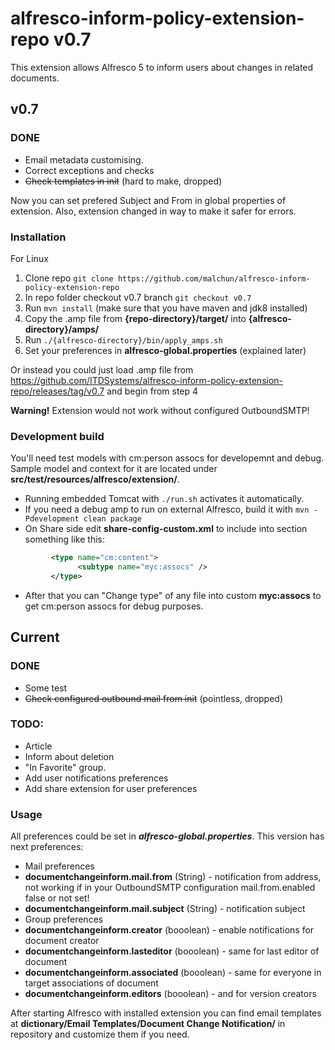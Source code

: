 # alfresco-inform-policy-extension-repo v0.7

This extension allows Alfresco 5 to inform users about changes in related documents.

## v0.7
### DONE
* Email metadata customising.
* Correct exceptions and checks
* ~~Check templates in init~~ (hard to make, dropped)

Now you can set prefered Subject and From in global properties of extension. Also, extension changed in way to make it safer for errors.

### Installation
For Linux
1. Clone repo `git clone https://github.com/malchun/alfresco-inform-policy-extension-repo`
2. In repo folder checkout v0.7 branch `git checkout v0.7`
3. Run `mvn install` (make sure that you have maven and jdk8 installed)
4. Copy the .amp file from **{repo-directory}/target/** into **{alfresco-directory}/amps/**
5. Run `./{alfresco-directory}/bin/apply_amps.sh`
6. Set your preferences in **alfresco-global.properties** (explained later)

Or instead you could just load .amp file from https://github.com/ITDSystems/alfresco-inform-policy-extension-repo/releases/tag/v0.7 and begin from step 4

**Warning!** Extension would not work without configured OutboundSMTP!

### Development build
You'll need test models with cm:person assocs for developemnt and debug. Sample model and context for it are located under **src/test/resources/alfresco/extension/**.
* Running embedded Tomcat with `./run.sh` activates it automatically.
* If you need a debug amp to run on external Alfresco, build it with `mvn -Pdevelopment clean package`
* On Share side edit **share-config-custom.xml** to include into **<types/>** section something like this:
```xml
         <type name="cm:content">
               <subtype name="myc:assocs" />
         </type>
```
* After that you can "Change type" of any file into custom **myc:assocs** to get cm:person assocs for debug purposes.

## Current
### DONE
* Some test
* ~~Check configured outbound mail from init~~ (pointless, dropped)

### TODO:
* Article
* Inform about deletion
* "In Favorite" group.
* Add user notifications preferences
* Add share extension for user preferences

### Usage
All preferences could be set in ***alfresco-global.properties***. This version has next preferences:
* Mail preferences
 * **documentchangeinform.mail.from** (String) - notification from address, not working if in your OutboundSMTP configuration mail.from.enabled false or not set!
 * **documentchangeinform.mail.subject** (String) - notification subject
* Group preferences
 * **documentchangeinform.creator** (booolean) - enable notifications for document creator
 * **documentchangeinform.lasteditor** (booolean) - same for last editor of document
 * **documentchangeinform.associated** (booolean) - same for everyone in target associations of document
 * **documentchangeinform.editors** (booolean) - and for version creators

After starting Alfresco with installed extension you can find email templates at **dictionary/Email Templates/Document Change Notification/** in repository and customize them if you need.
